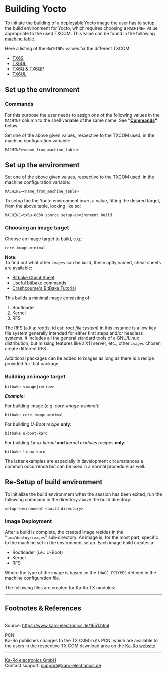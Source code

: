 # Building Yocto

To initiate the building of a deployable Yocto image the user has to setup the
build environment for Yocto, which requires choosing a `MACHINE=` value
appropriate to the used TXCOM. This value can be found in the following
[machine table](yocto_machine-table.md).

Here a listing of the `MACHINE=` values for the different TXCOM.

* [TX6S](yocto_machine-table.md#tx6s)
* [TX6DL](yocto_machine-table.md#tx6dl)
* [TX6Q & TX6QP](yocto_machine-table.md#tx6q-tx6qp)
* [TX6UL](yocto_machine-table.md#tx6ul)

## Set up the environment
### Commands
For this purpose the user needs to assign *one* of the following values in
the `MACHINE` column to the shell variable of the same name.
See __"[Commands](#Commands)"__ below.

Set one of the above given values, respective to the TXCOM used, in the machine
configuration variable:

`MACHINE=<name_from_machine_table>`

## Set up the environment
Set one of the above given values, respective to the TXCOM used, in the machine
configuration variable:

`MACHINE=<name_from_machine_table>`

To setup the the Yocto environment insert a value, fitting the desired target,
from the above table, looking like so:

`MACHINE=tx6u-8030 source setup-environment build`

### Choosing an image target
Choose an image target to build, e.g.:

`core-image-minimal`

**Note:**  
To find out what other _`images`_ can be build, these aptly named, cheat sheets
are available:

* [Bitbake Cheat Sheet][3]
* [Useful bitbake commands][4]
* [Crashcourse's BitBake Tutorial][5]

This builds a minimal image consisting of:

1. Bootloader
2. Kernel
3. RFS

The RFS (a.k.a: _rootfs_, id est: _root file system_) in this instance is a
low key file system generally intended for either first steps and/or headless
systems. It includes all the general standard tools of a GNU/Linux
distribution, but missing features like a X11 server, etc.; other _`images`_ chosen
create different RFS.

Additional packages can be added to images as long as there is a recipe
provided for that package.

### Building an image target

`bitbake <image|recipe>`

_**Example:**_

For building image (e.g. _core-image-minimal_):

`bitbake core-image-minimal`

For building _U-Boot_ _recipe_ **only**:

`bitbake u-boot-karo`

For building _Linux kernel_ **and** _kernel modules_ _recipes_ **only**:

`bitbake linux-karo`

The latter examples are especially in development circumstances a common occurrence
but can be used in a normal procedure as well.


## Re-Setup of build environment
To initialize the build environment when the session has been exited, run the
following command in the directory above the build directory:

`setup-environment <build directory>`

### Image Deployment
After a build is complete, the created image resides in the "`tmp/deploy/images`"
sub-directory. An image is, for the most part, specific to the machine set in
the environment setup. Each image build creates a:

* Bootloader (i.e.: U-Boot)
* Kernel
* RFS

Where the type of the image is based on the `IMAGE_FSTYPES` defined in the
machine configuration file.

The following files are created for Ka-Ro TX modules:

---
## Footnotes & References
<a id="source"></a>  
Source: <https://www.karo-electronics.de/1651.html>

<a name="pcn">PCN</a>:  
Ka-Ro publishes changes to the TX COM in its PCN, which are available to the
users in the respective TX COM download area on the [Ka-Ro website][2]

[2]: http://www.karo-electronics.de
[3]: http://elinux.org/Bitbake_Cheat_Sheet
[4]: https://community.nxp.com/docs/DOC-94953
[5]: http://www.crashcourse.ca/wiki/index.php/BitBake_Tutorial

---
[Ka-Ro electronics GmbH](http://www.karo-electronics.de)  
Contact support: support@karo-electronics.de